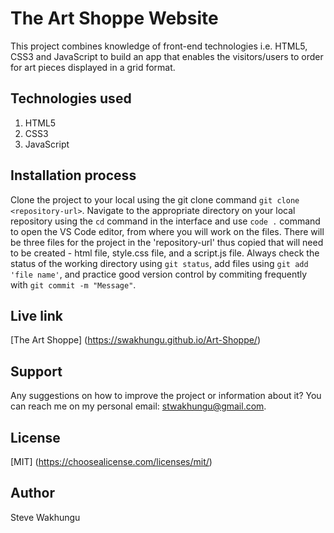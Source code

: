 # The Art Shoppe Website
This project combines knowledge of front-end technologies i.e. HTML5, CSS3 and JavaScript to build an app that enables the visitors/users to order for art pieces displayed in a grid format.
## Technologies used
1. HTML5
2. CSS3
3. JavaScript

## Installation process
Clone the project to your local using the git clone command `git clone <repository-url>`.
Navigate to the appropriate directory on your local repository using the `cd` command in the interface and use `code .` command to open the VS Code editor, from where you will work on the files. There will be three files for the project in the 'repository-url' thus copied that will need to be created - html file, style.css file, and a script.js file.
Always check the status of the working directory using `git status`, add files using `git add 'file name'`, and practice good version control by commiting frequently with `git commit -m "Message"`.
## Live link
[The Art Shoppe] (https://swakhungu.github.io/Art-Shoppe/)
## Support
Any suggestions on how to improve the project or information about it? You can reach me on my personal email: stwakhungu@gmail.com.
## License
[MIT] (https://choosealicense.com/licenses/mit/)
## Author
Steve Wakhungu
